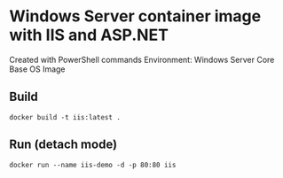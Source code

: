 # Windows Server container image with IIS and ASP.NET

Created with PowerShell commands
Environment: Windows Server Core Base OS Image

## Build

```
docker build -t iis:latest .
```

## Run (detach mode)

```
docker run --name iis-demo -d -p 80:80 iis
```